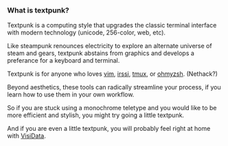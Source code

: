 ### What is textpunk?

Textpunk is a computing style that upgrades the classic terminal interface with modern technology (unicode, 256-color, web, etc).

Like steampunk renounces electricity to explore an alternate universe of steam and gears, textpunk abstains from graphics and develops a preferance for a keyboard and terminal.

Textpunk is for anyone who loves [vim](http://vim.org), [irssi](http://irssi.org), [tmux](http://tmux.github.io), or [ohmyzsh](https://github.com/robbyrussell/oh-my-zsh). (Nethack?)

Beyond aesthetics, these tools can radically streamline your process, if you learn how to use them in your own workflow.

So if you are stuck using a monochrome teletype and you would like to be more efficient and stylish, you might try going a little textpunk.

And if you are even a little textpunk, you will probably feel right at home with [VisiData](http://visidata.org).


